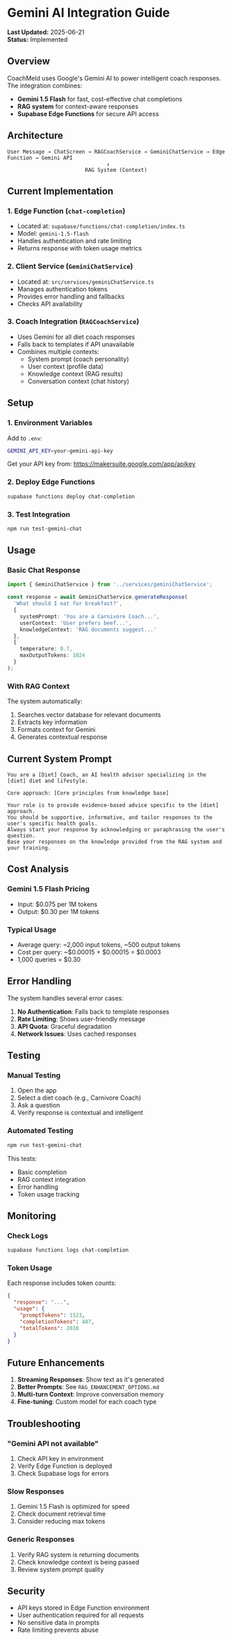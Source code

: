 # Gemini AI Integration Guide

**Last Updated:** 2025-06-21  
**Status:** Implemented

## Overview

CoachMeld uses Google's Gemini AI to power intelligent coach responses. The integration combines:
- **Gemini 1.5 Flash** for fast, cost-effective chat completions
- **RAG system** for context-aware responses
- **Supabase Edge Functions** for secure API access

## Architecture

```
User Message → ChatScreen → RAGCoachService → GeminiChatService → Edge Function → Gemini API
                                ↓
                         RAG System (Context)
```

## Current Implementation

### 1. Edge Function (`chat-completion`)
- Located at: `supabase/functions/chat-completion/index.ts`
- Model: `gemini-1.5-flash`
- Handles authentication and rate limiting
- Returns response with token usage metrics

### 2. Client Service (`GeminiChatService`)
- Located at: `src/services/geminiChatService.ts`
- Manages authentication tokens
- Provides error handling and fallbacks
- Checks API availability

### 3. Coach Integration (`RAGCoachService`)
- Uses Gemini for all diet coach responses
- Falls back to templates if API unavailable
- Combines multiple contexts:
  - System prompt (coach personality)
  - User context (profile data)
  - Knowledge context (RAG results)
  - Conversation context (chat history)

## Setup

### 1. Environment Variables

Add to `.env`:
```bash
GEMINI_API_KEY=your-gemini-api-key
```

Get your API key from: https://makersuite.google.com/app/apikey

### 2. Deploy Edge Functions

```bash
supabase functions deploy chat-completion
```

### 3. Test Integration

```bash
npm run test-gemini-chat
```

## Usage

### Basic Chat Response

```typescript
import { GeminiChatService } from '../services/geminiChatService';

const response = await GeminiChatService.generateResponse(
  'What should I eat for breakfast?',
  {
    systemPrompt: 'You are a Carnivore Coach...',
    userContext: 'User prefers beef...',
    knowledgeContext: 'RAG documents suggest...'
  },
  {
    temperature: 0.7,
    maxOutputTokens: 1024
  }
);
```

### With RAG Context

The system automatically:
1. Searches vector database for relevant documents
2. Extracts key information
3. Formats context for Gemini
4. Generates contextual response

## Current System Prompt

```
You are a [Diet] Coach, an AI health advisor specializing in the [diet] diet and lifestyle.

Core approach: [Core principles from knowledge base]

Your role is to provide evidence-based advice specific to the [diet] approach.
You should be supportive, informative, and tailor responses to the user's specific health goals.
Always start your response by acknowledging or paraphrasing the user's question.
Base your responses on the knowledge provided from the RAG system and your training.
```

## Cost Analysis

### Gemini 1.5 Flash Pricing
- Input: $0.075 per 1M tokens
- Output: $0.30 per 1M tokens

### Typical Usage
- Average query: ~2,000 input tokens, ~500 output tokens
- Cost per query: ~$0.00015 + $0.00015 = $0.0003
- 1,000 queries = $0.30

## Error Handling

The system handles several error cases:

1. **No Authentication**: Falls back to template responses
2. **Rate Limiting**: Shows user-friendly message
3. **API Quota**: Graceful degradation
4. **Network Issues**: Uses cached responses

## Testing

### Manual Testing
1. Open the app
2. Select a diet coach (e.g., Carnivore Coach)
3. Ask a question
4. Verify response is contextual and intelligent

### Automated Testing
```bash
npm run test-gemini-chat
```

This tests:
- Basic completion
- RAG context integration
- Error handling
- Token usage tracking

## Monitoring

### Check Logs
```bash
supabase functions logs chat-completion
```

### Token Usage
Each response includes token counts:
```json
{
  "response": "...",
  "usage": {
    "promptTokens": 1523,
    "completionTokens": 487,
    "totalTokens": 2010
  }
}
```

## Future Enhancements

1. **Streaming Responses**: Show text as it's generated
2. **Better Prompts**: See `RAG_ENHANCEMENT_OPTIONS.md`
3. **Multi-turn Context**: Improve conversation memory
4. **Fine-tuning**: Custom model for each coach type

## Troubleshooting

### "Gemini API not available"
1. Check API key in environment
2. Verify Edge Function is deployed
3. Check Supabase logs for errors

### Slow Responses
1. Gemini 1.5 Flash is optimized for speed
2. Check document retrieval time
3. Consider reducing max tokens

### Generic Responses
1. Verify RAG system is returning documents
2. Check knowledge context is being passed
3. Review system prompt quality

## Security

- API keys stored in Edge Function environment
- User authentication required for all requests
- No sensitive data in prompts
- Rate limiting prevents abuse